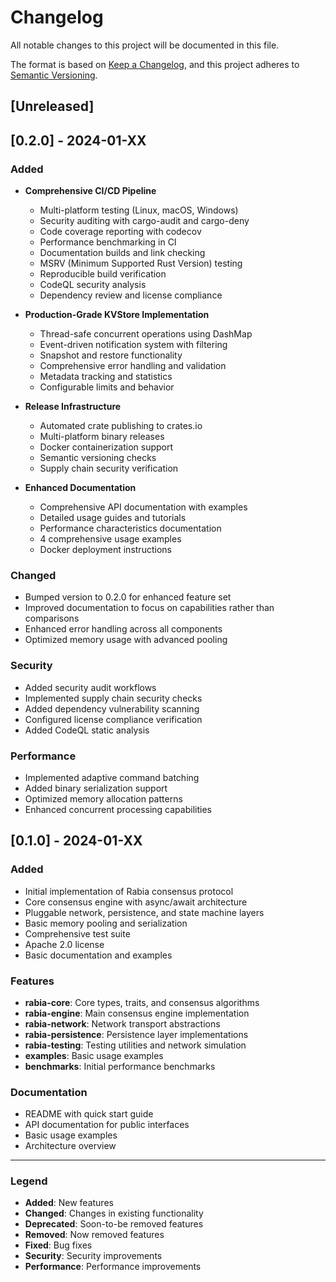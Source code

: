 # Changelog

All notable changes to this project will be documented in this file.

The format is based on [Keep a Changelog](https://keepachangelog.com/en/1.0.0/),
and this project adheres to [Semantic Versioning](https://semver.org/spec/v2.0.0.html).

## [Unreleased]

## [0.2.0] - 2024-01-XX

### Added
- **Comprehensive CI/CD Pipeline**
  - Multi-platform testing (Linux, macOS, Windows)
  - Security auditing with cargo-audit and cargo-deny
  - Code coverage reporting with codecov
  - Performance benchmarking in CI
  - Documentation builds and link checking
  - MSRV (Minimum Supported Rust Version) testing
  - Reproducible build verification
  - CodeQL security analysis
  - Dependency review and license compliance

- **Production-Grade KVStore Implementation**
  - Thread-safe concurrent operations using DashMap
  - Event-driven notification system with filtering
  - Snapshot and restore functionality
  - Comprehensive error handling and validation
  - Metadata tracking and statistics
  - Configurable limits and behavior

- **Release Infrastructure**
  - Automated crate publishing to crates.io
  - Multi-platform binary releases
  - Docker containerization support
  - Semantic versioning checks
  - Supply chain security verification

- **Enhanced Documentation**
  - Comprehensive API documentation with examples
  - Detailed usage guides and tutorials
  - Performance characteristics documentation
  - 4 comprehensive usage examples
  - Docker deployment instructions

### Changed
- Bumped version to 0.2.0 for enhanced feature set
- Improved documentation to focus on capabilities rather than comparisons
- Enhanced error handling across all components
- Optimized memory usage with advanced pooling

### Security
- Added security audit workflows
- Implemented supply chain security checks
- Added dependency vulnerability scanning
- Configured license compliance verification
- Added CodeQL static analysis

### Performance
- Implemented adaptive command batching
- Added binary serialization support
- Optimized memory allocation patterns
- Enhanced concurrent processing capabilities

## [0.1.0] - 2024-01-XX

### Added
- Initial implementation of Rabia consensus protocol
- Core consensus engine with async/await architecture
- Pluggable network, persistence, and state machine layers
- Basic memory pooling and serialization
- Comprehensive test suite
- Apache 2.0 license
- Basic documentation and examples

### Features
- **rabia-core**: Core types, traits, and consensus algorithms
- **rabia-engine**: Main consensus engine implementation
- **rabia-network**: Network transport abstractions
- **rabia-persistence**: Persistence layer implementations
- **rabia-testing**: Testing utilities and network simulation
- **examples**: Basic usage examples
- **benchmarks**: Initial performance benchmarks

### Documentation
- README with quick start guide
- API documentation for public interfaces
- Basic usage examples
- Architecture overview

---

### Legend
- **Added**: New features
- **Changed**: Changes in existing functionality
- **Deprecated**: Soon-to-be removed features
- **Removed**: Now removed features
- **Fixed**: Bug fixes
- **Security**: Security improvements
- **Performance**: Performance improvements